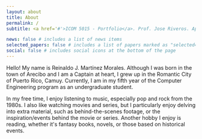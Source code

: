 ```yaml
---
layout: about
title: About
permalink: /
subtitle: <a href='#'>ICOM 5015 - Portfolio</a>. Prof. Jose Riveros. April 24, 2024

news: false # includes a list of news items
selected_papers: false # includes a list of papers marked as "selected={true}"
social: false # includes social icons at the bottom of the page
---
```


Hello! My name is Reinaldo J. Martínez Morales. Although I was born in the town of Arecibo and I am a Captain at heart, I grew up in the Romantic City of Puerto Rico, Camuy. Currently, I am in my fifth year of the Computer Engineering program as an undergraduate student.

In my free time, I enjoy listening to music, especially pop and rock from the 1980s. I also like watching movies and series, but I particularly enjoy delving into extra material, such as behind-the-scenes footage, or the inspiration/events behind the movie or series. Another hobby I enjoy is reading, whether it's fantasy books, novels, or those based on historical events.
